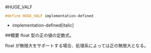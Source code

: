 #HUGE_VALF
```cpp
#define HUGE_VALF implementation-defined
```
* implementation-defined[italic]

##概要
float 型の正の値の定数式。

float が無限大をサポートする場合、処理系によっては正の無限大となる。

